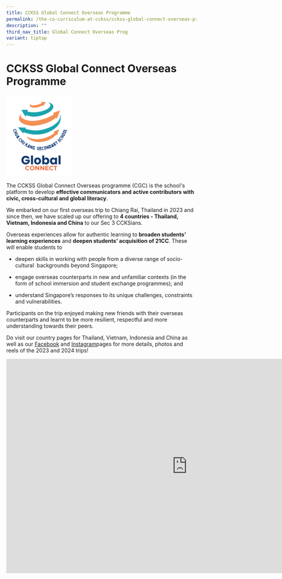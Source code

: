 ```yaml
---
title: CCKSS Global Connect Overseas Programme
permalink: /the-co-curriculum-at-cckss/cckss-global-connect-overseas-programme/
description: ""
third_nav_title: Global Connect Overseas Prog
variant: tiptap
---
```

<h1><strong>CCKSS Global Connect Overseas Programme</strong></h1>
<div class="isomer-image-wrapper">
<img style="width: 35%;" height="auto" width="100%" alt="" src="/images/Picture1_removebg_preview.png">
</div>
<p>The CCKSS Global Connect Overseas programme (CGC) is the school's platform
to develop <strong>effective communicators and active contributors with civic, cross-cultural and global literacy</strong>.</p>
<p>We embarked on our first overseas trip to Chiang Rai, Thailand in 2023
and since then, we have scaled up our offering to <strong>4 countries - Thailand, Vietnam, Indonesia and China</strong> to
our Sec 3 CCKSians.</p>
<p>Overseas experiences allow for authentic learning to <strong>broaden students’ learning experiences</strong> and <strong>deepen students’ acquisition of 21CC</strong>.
These will enable students to</p>
<ul data-tight="true" class="tight">
<li>
<p>deepen skills in working with people from a diverse range of socio-cultural&nbsp;
backgrounds beyond Singapore;</p>
</li>
<li>
<p>engage overseas counterparts in new and unfamiliar contexts (in the form
of school immersion and student exchange programmes); and</p>
</li>
<li>
<p>understand Singapore’s responses to its unique challenges, constraints
and vulnerabilities.</p>
</li>
</ul>
<p>Participants on the trip enjoyed making new friends with their overseas
counterparts and learnt to be more resilient, respectful and more understanding
towards their peers.</p>
<p>Do visit our country pages for Thailand, Vietnam, Indonesia and China
as well as our <a href="https://www.facebook.com/CCKSians" rel="noopener nofollow" target="_blank">Facebook</a> and
<a href="https://www.instagram.com/cckssofficial" rel="noopener nofollow" target="_blank">Instagram</a>pages for more details, photos and reels of the 2023 and
2024 trips!</p>
<div class="iframe-wrapper">
<iframe height="569" width="960" allowfullscreen="true" frameborder="0" src="https://docs.google.com/presentation/d/e/2PACX-1vTh4Pjhtq_K0UGX0-zC0QG0798iU5SSATPWIE9do3U66nK0MZUKFMbY9ixUdyhlLXWLYvASrVmy-28w/embed?start=true&amp;loop=true&amp;delayms=3000"></iframe>
</div>
<p></p>